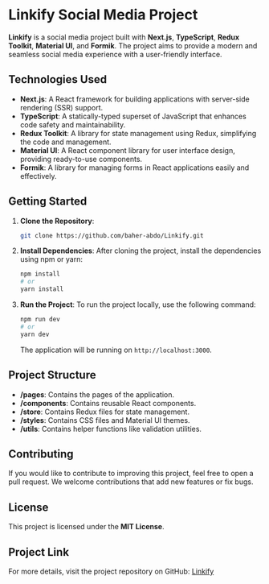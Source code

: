 # Linkify Social Media Project

**Linkify** is a social media project built with **Next.js**, **TypeScript**, **Redux Toolkit**, **Material UI**, and **Formik**. The project aims to provide a modern and seamless social media experience with a user-friendly interface.

## Technologies Used

- **Next.js**: A React framework for building applications with server-side rendering (SSR) support.
- **TypeScript**: A statically-typed superset of JavaScript that enhances code safety and maintainability.
- **Redux Toolkit**: A library for state management using Redux, simplifying the code and management.
- **Material UI**: A React component library for user interface design, providing ready-to-use components.
- **Formik**: A library for managing forms in React applications easily and effectively.

## Getting Started

1. **Clone the Repository**:
    ```bash
    git clone https://github.com/baher-abdo/Linkify.git
    ```

2. **Install Dependencies**:
    After cloning the project, install the dependencies using npm or yarn:
    ```bash
    npm install
    # or
    yarn install
    ```

3. **Run the Project**:
    To run the project locally, use the following command:
    ```bash
    npm run dev
    # or
    yarn dev
    ```

    The application will be running on `http://localhost:3000`.

## Project Structure

- **/pages**: Contains the pages of the application.
- **/components**: Contains reusable React components.
- **/store**: Contains Redux files for state management.
- **/styles**: Contains CSS files and Material UI themes.
- **/utils**: Contains helper functions like validation utilities.

## Contributing

If you would like to contribute to improving this project, feel free to open a pull request. We welcome contributions that add new features or fix bugs.

## License

This project is licensed under the **MIT License**.

## Project Link

For more details, visit the project repository on GitHub: [Linkify](https://github.com/baher-abdo/Linkify)
